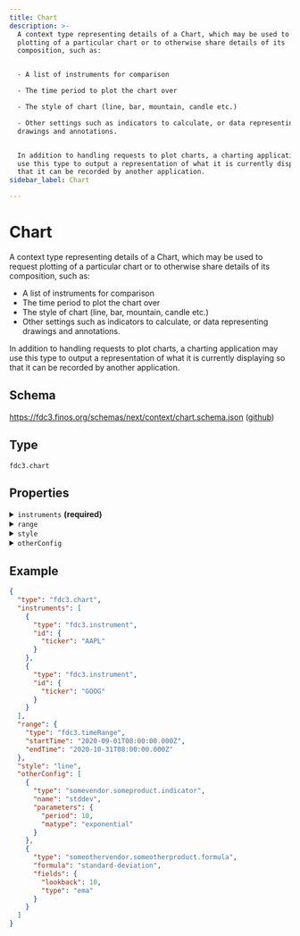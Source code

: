 ```yaml
---
title: Chart
description: >-
  A context type representing details of a Chart, which may be used to request
  plotting of a particular chart or to otherwise share details of its
  composition, such as:


  - A list of instruments for comparison

  - The time period to plot the chart over

  - The style of chart (line, bar, mountain, candle etc.)

  - Other settings such as indicators to calculate, or data representing
  drawings and annotations.


  In addition to handling requests to plot charts, a charting application may
  use this type to output a representation of what it is currently displaying so
  that it can be recorded by another application.
sidebar_label: Chart

---
```


# Chart

A context type representing details of a Chart, which may be used to request plotting of a particular chart or to otherwise share details of its composition, such as:

- A list of instruments for comparison
- The time period to plot the chart over
- The style of chart (line, bar, mountain, candle etc.)
- Other settings such as indicators to calculate, or data representing drawings and annotations.

In addition to handling requests to plot charts, a charting application may use this type to output a representation of what it is currently displaying so that it can be recorded by another application.

## Schema

<https://fdc3.finos.org/schemas/next/context/chart.schema.json> ([github](https://github.com/finos/FDC3/tree/main/schemas/context/chart.schema.json))

## Type

`fdc3.chart`

## Properties

<details>
  <summary><code>instruments</code> <strong>(required)</strong></summary>

**type**: `array`

<details>
  <summary><code>Items</code></summary>

**type**: [Instrument](Instrument)

</details>

An array of instrument contexts whose data should be plotted.

</details>

<details>
  <summary><code>range</code></summary>

**type**: [TimeRange](TimeRange)

The time range that should be plotted

</details>

<details>
  <summary><code>style</code></summary>

**type**: `string`

The type of chart that should be plotted

**possible values**:
- `line`,
- `bar`,
- `stacked-bar`,
- `mountain`,
- `candle`,
- `pie`,
- `scatter`,
- `histogram`,
- `heatmap`,
- `custom`

</details>

<details>
  <summary><code>otherConfig</code></summary>

**type**: `array`

<details>
  <summary><code>Items</code></summary>

**type**: [Context](/docs/next/context/spec#the-context-interface)

</details>

It is common for charts to support other configuration, such as indicators, annotations etc., which do not have standardized formats, but may be included in the `otherConfig` array as context objects.

</details>

## Example

```json
{
  "type": "fdc3.chart",
  "instruments": [
    {
      "type": "fdc3.instrument",
      "id": {
        "ticker": "AAPL"
      }
    },
    {
      "type": "fdc3.instrument",
      "id": {
        "ticker": "GOOG"
      }
    }
  ],
  "range": {
    "type": "fdc3.timeRange",
    "startTime": "2020-09-01T08:00:00.000Z",
    "endTime": "2020-10-31T08:00:00.000Z"
  },
  "style": "line",
  "otherConfig": [
    {
      "type": "somevendor.someproduct.indicator",
      "name": "stddev",
      "parameters": {
        "period": 10,
        "matype": "exponential"
      }
    },
    {
      "type": "someothervendor.someotherproduct.formula",
      "formula": "standard-deviation",
      "fields": {
        "lookback": 10,
        "type": "ema"
      }
    }
  ]
}
```

